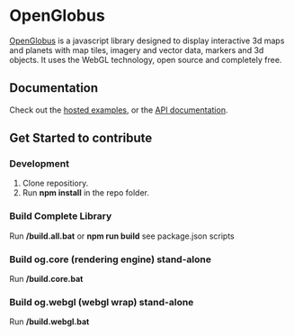 # OpenGlobus

[OpenGlobus](http://www.openglobus.org/) is a javascript library designed to display interactive 3d maps and planets with map tiles, imagery and vector data, markers and 3d objects. It uses the WebGL technology, open source and completely free.

## Documentation

Check out the [hosted examples](http://www.openglobus.org/examples.html), or the [API documentation](http://www.openglobus.org/api/).

## Get Started to contribute

### Development

1. Clone repositiory.
2. Run **npm install** in the repo folder.
  
### Build Complete Library

Run **/build.all.bat** or **npm run build** see package.json scripts

### Build og.core (rendering engine) stand-alone

Run **/build.core.bat**

### Build og.webgl (webgl wrap) stand-alone

Run **/build.webgl.bat**


